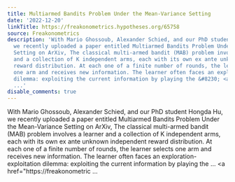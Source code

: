 ```yaml
---
title: Multiarmed Bandits Problem Under the Mean-Variance Setting
date: '2022-12-20'
linkTitle: https://freakonometrics.hypotheses.org/65758
source: Freakonometrics
description: 'With Mario Ghossoub, Alexander Schied, and our PhD student Hongda Hu,
  we recently uploaded a paper entitled Multiarmed Bandits Problem Under the Mean-Variance
  Setting on ArXiv, The classical multi-armed bandit (MAB) problem involves a learner
  and a collection of K independent arms, each with its own ex ante unknown independent
  reward distribution. At each one of a finite number of rounds, the learner selects
  one arm and receives new information. The learner often faces an exploration-exploitation
  dilemma: exploiting the current information by playing the &#8230; <a href="https://freakonometric
  ...'
disable_comments: true
---
```

With Mario Ghossoub, Alexander Schied, and our PhD student Hongda Hu, we recently uploaded a paper entitled Multiarmed Bandits Problem Under the Mean-Variance Setting on ArXiv, The classical multi-armed bandit (MAB) problem involves a learner and a collection of K independent arms, each with its own ex ante unknown independent reward distribution. At each one of a finite number of rounds, the learner selects one arm and receives new information. The learner often faces an exploration-exploitation dilemma: exploiting the current information by playing the &#8230; <a href="https://freakonometric ...